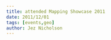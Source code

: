 ```yaml
---
title: attended Mapping Showcase 2011
date: 2011/12/01
tags: [events,geo]
author: Jez Nicholson
---
```


